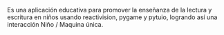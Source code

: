 Es una aplicación educativa para promover la enseñanza de la lectura y escritura en niños usando reactivision, pygame  y pytuio, logrando así una interacción Niño / Maquina única.